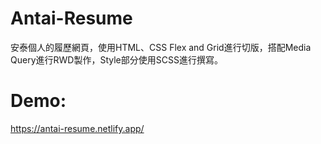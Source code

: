 # Antai-Resume
安泰個人的履歷網頁，使用HTML、CSS Flex and Grid進行切版，搭配Media Query進行RWD製作，Style部分使用SCSS進行撰寫。
# Demo:
https://antai-resume.netlify.app/

